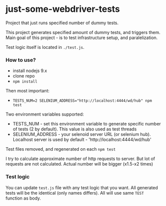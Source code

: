 # just-some-webdriver-tests
Project that just runs specified number of dummy tests.


This project generates specified amount of dummy tests, and triggers them.
Main goal of this project - is to test infrastructure setup, and paralelization.

Test logic itself is located in `./test.js`.

### How to use?
- install nodejs 9.x
- clone repo
- `npm install`

Then most important:
- `TESTS_NUM=2 SELENIUM_ADDRESS="http://localhost:4444/wd/hub" npm test`

Two environment variables supported:

- TESTS_NUM - set this environment variable to generate specific number of tests (2 by default). This value is also used as test threads
- SELENIUM_ADDRESS - your selenoid server URL (or selenium hub). Localhost server is used by default - 'http://localhost:4444/wd/hub'

Test files removed, and regenerated on each `npm test`

I try to calculate approximate number of http requests to server. But lot of requests are not calculated. Actual number will be bigger (x1.5-x2 times)

### Test logic

You can update `test.js` file with any test logic that you want. All generated tests will be the identical (only names differs). All will use same `TEST` function as body.
